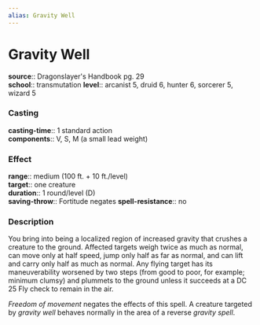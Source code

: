 ```yaml
---
alias: Gravity Well
---
```


# Gravity Well 

**source**:: Dragonslayer's Handbook pg. 29  
**school**:: transmutation
**level**:: arcanist 5, druid 6, hunter 6, sorcerer 5, wizard 5

### Casting 

**casting-time**:: 1 standard action  
**components**:: V, S, M (a small lead weight)

### Effect 

**range**:: medium (100 ft. + 10 ft./level)  
**target**:: one creature  
**duration**:: 1 round/level (D)  
**saving-throw**:: Fortitude negates
**spell-resistance**:: no

### Description 

You bring into being a localized region of increased gravity that crushes a creature to the ground. Affected targets weigh twice as much as normal, can move only at half speed, jump only half as far as normal, and can lift and carry only half as much as normal. Any flying target has its maneuverability worsened by two steps (from good to poor, for example; minimum clumsy) and plummets to the ground unless it succeeds at a DC 25 Fly check to remain in the air.  
  
*Freedom of movement* negates the effects of this spell. A creature targeted by *gravity well* behaves normally in the area of a reverse *gravity spell*.
